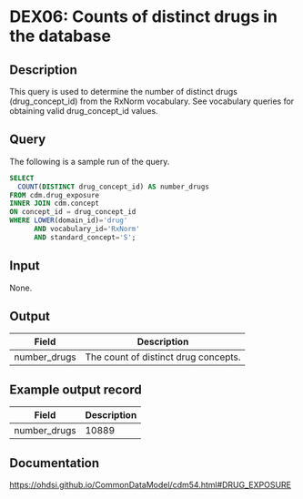 <!---
Group:drug exposure
Name:DEX06 Counts of distinct drugs in the database
Author: Alberto Labarga
CDM Version: 5.4
-->

# DEX06: Counts of distinct drugs in the database

## Description
This query is used to determine the number of distinct drugs (drug_concept_id) from the RxNorm vocabulary.
See  vocabulary queries for obtaining valid drug_concept_id values.

## Query
The following is a sample run of the query.  

```sql
SELECT
  COUNT(DISTINCT drug_concept_id) AS number_drugs
FROM cdm.drug_exposure
INNER JOIN cdm.concept
ON concept_id = drug_concept_id
WHERE LOWER(domain_id)='drug'
      AND vocabulary_id='RxNorm'
      AND standard_concept='S';
```

## Input
 None.

## Output

|  Field |  Description |
| --- | --- |
| number_drugs | The count of distinct drug concepts. |

## Example output record

|  Field |  Description |
| --- | --- |
| number_drugs | 10889 |

## Documentation
https://ohdsi.github.io/CommonDataModel/cdm54.html#DRUG_EXPOSURE
